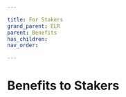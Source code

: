 ```yaml
---

title: For Stakers
grand_parent: ELR
parent: Benefits
has_children:
nav_order:

---
```



# Benefits to Stakers
